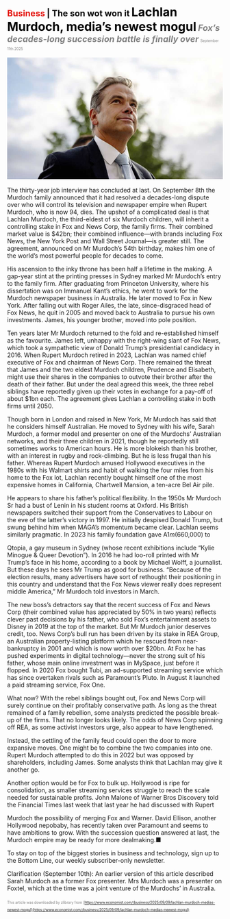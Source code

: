 <span style="color:#E3120B; font-size:14.9pt; font-weight:bold;">Business</span> <span style="color:#000000; font-size:14.9pt; font-weight:bold;">| The son wot won it</span>
<span style="color:#000000; font-size:21.0pt; font-weight:bold;">Lachlan Murdoch, media’s newest mogul</span>
<span style="color:#808080; font-size:14.9pt; font-weight:bold; font-style:italic;">Fox’s decades-long succession battle is finally over</span>
<span style="color:#808080; font-size:6.2pt;">September 11th 2025</span>

![](../images/057_Lachlan_Murdoch_medias_newest_mogul/p0230_img01.jpeg)

The thirty-year job interview has concluded at last. On September 8th the Murdoch family announced that it had resolved a decades-long dispute over who will control its television and newspaper empire when Rupert Murdoch, who is now 94, dies. The upshot of a complicated deal is that Lachlan Murdoch, the third-eldest of six Murdoch children, will inherit a controlling stake in Fox and News Corp, the family firms. Their combined market value is $42bn; their combined influence—with brands including Fox News, the New York Post and Wall Street Journal—is greater still. The agreement, announced on Mr Murdoch’s 54th birthday, makes him one of the world’s most powerful people for decades to come.

His ascension to the inky throne has been half a lifetime in the making. A gap-year stint at the printing presses in Sydney marked Mr Murdoch’s entry to the family firm. After graduating from Princeton University, where his dissertation was on Immanuel Kant’s ethics, he went to work for the Murdoch newspaper business in Australia. He later moved to Fox in New York. After falling out with Roger Ailes, the late, since-disgraced head of Fox News, he quit in 2005 and moved back to Australia to pursue his own investments. James, his younger brother, moved into pole position.

Ten years later Mr Murdoch returned to the fold and re-established himself as the favourite. James left, unhappy with the right-wing slant of Fox News, which took a sympathetic view of Donald Trump’s presidential candidacy in 2016. When Rupert Murdoch retired in 2023, Lachlan was named chief executive of Fox and chairman of News Corp. There remained the threat that James and the two eldest Murdoch children, Prudence and Elisabeth, might use their shares in the companies to outvote their brother after the death of their father. But under the deal agreed this week, the three rebel siblings have reportedly given up their votes in exchange for a pay-off of about $1bn each. The agreement gives Lachlan a controlling stake in both firms until 2050.

Though born in London and raised in New York, Mr Murdoch has said that he considers himself Australian. He moved to Sydney with his wife, Sarah Murdoch, a former model and presenter on one of the Murdochs’ Australian networks, and their three children in 2021, though he reportedly still sometimes works to American hours. He is more blokeish than his brother, with an interest in rugby and rock-climbing. But he is less frugal than his father. Whereas Rupert Murdoch amused Hollywood executives in the 1980s with his Walmart shirts and habit of walking the four miles from his home to the Fox lot, Lachlan recently bought himself one of the most expensive homes in California, Chartwell Mansion, a ten-acre Bel Air pile.

He appears to share his father’s political flexibility. In the 1950s Mr Murdoch Sr had a bust of Lenin in his student rooms at Oxford. His British newspapers switched their support from the Conservatives to Labour on the eve of the latter’s victory in 1997. He initially despised Donald Trump, but swung behind him when MAGA’s momentum became clear. Lachlan seems similarly pragmatic. In 2023 his family foundation gave A$1m ($660,000) to

Qtopia, a gay museum in Sydney (whose recent exhibitions include “Kylie Minogue & Queer Devotion”). In 2016 he had loo-roll printed with Mr Trump’s face in his home, according to a book by Michael Wolff, a journalist. But these days he sees Mr Trump as good for business. “Because of the election results, many advertisers have sort of rethought their positioning in this country and understand that the Fox News viewer really does represent middle America,” Mr Murdoch told investors in March.

The new boss’s detractors say that the recent success of Fox and News Corp (their combined value has appreciated by 50% in two years) reflects clever past decisions by his father, who sold Fox’s entertainment assets to Disney in 2019 at the top of the market. But Mr Murdoch junior deserves credit, too. News Corp’s bull run has been driven by its stake in REA Group, an Australian property-listing platform which he rescued from near-bankruptcy in 2001 and which is now worth over $20bn. At Fox he has pushed experiments in digital technology—never the strong suit of his father, whose main online investment was in MySpace, just before it flopped. In 2020 Fox bought Tubi, an ad-supported streaming service which has since overtaken rivals such as Paramount’s Pluto. In August it launched a paid streaming service, Fox One.

What now? With the rebel siblings bought out, Fox and News Corp will surely continue on their profitably conservative path. As long as the threat remained of a family rebellion, some analysts predicted the possible break- up of the firms. That no longer looks likely. The odds of News Corp spinning off REA, as some activist investors urge, also appear to have lengthened.

Instead, the settling of the family feud could open the door to more expansive moves. One might be to combine the two companies into one. Rupert Murdoch attempted to do this in 2022 but was opposed by shareholders, including James. Some analysts think that Lachlan may give it another go.

Another option would be for Fox to bulk up. Hollywood is ripe for consolidation, as smaller streaming services struggle to reach the scale needed for sustainable profits. John Malone of Warner Bros Discovery told the Financial Times last week that last year he had discussed with Rupert

Murdoch the possibility of merging Fox and Warner. David Ellison, another Hollywood nepobaby, has recently taken over Paramount and seems to have ambitions to grow. With the succession question answered at last, the Murdoch empire may be ready for more dealmaking.■

To stay on top of the biggest stories in business and technology, sign up to the Bottom Line, our weekly subscriber-only newsletter.

Clarification (September 10th): An earlier version of this article described Sarah Murdoch as a former Fox presenter. Mrs Murdoch was a presenter on Foxtel, which at the time was a joint venture of the Murdochs’ in Australia.

<span style="color:#808080; font-size:6.2pt;">This article was downloaded by zlibrary from [https://www.economist.com//business/2025/09/09/lachlan-murdoch-medias-newest-mogul](https://www.economist.com//business/2025/09/09/lachlan-murdoch-medias-newest-mogul)</span>